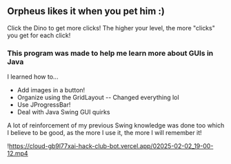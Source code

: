  ## Orpheus likes it when you pet him :) 
 Click the Dino to get more clicks! 
 The higher your level,
 the more "clicks" you get for each click!

### This program was made to help me learn more about GUIs in Java
I learned how to...
- Add images in a button!
- Organize using the GridLayout
  -- Changed everything lol
- Use JProgressBar!
- Deal with Java Swing GUI quirks

A lot of reinforcement of my previous Swing knowledge was done too which I believe to be good,
as the more I use it, the more I will remember it!

 !https://cloud-gb9l77xai-hack-club-bot.vercel.app/02025-02-02_19-00-12.mp4
